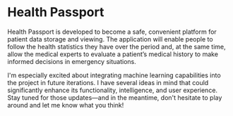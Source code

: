# Health Passport

<p>Health Passport is developed to become a safe, convenient platform for patient data storage and viewing. The application will enable people to follow the health statistics they have over the period and, at the same time, allow the medical experts to evaluate a patient’s medical history to make informed decisions in emergency situations.</p>
<p>I'm especially excited about integrating machine learning capabilities into the project in future iterations. I have several ideas in mind that could significantly enhance its functionality, intelligence, and user experience. Stay tuned for those updates—and in the meantime, don't hesitate to play around and let me know what you think! </p>
